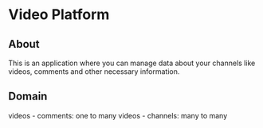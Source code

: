 # Video Platform

## About

This is an application where you can manage data about your channels like videos, comments and other necessary information. 
## Domain
videos - comments: one to many
videos - channels: many to many